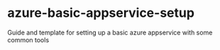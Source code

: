 # azure-basic-appservice-setup
Guide and template for setting up a basic azure appservice with some common tools
